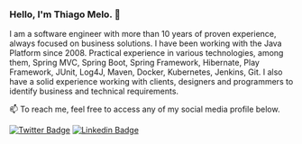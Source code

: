 ### Hello, I'm Thiago Melo. 👋

I am a software engineer with more than 10 years of proven experience, always focused on business solutions. I have been working with the Java Platform since 2008. Practical experience in various technologies, among them, Spring MVC, Spring Boot, Spring Framework, Hibernate, Play Framework, JUnit, Log4J, Maven, Docker, Kubernetes, Jenkins, Git. I also have a solid experience working with clients, designers and programmers to identify business and technical requirements.

📫 To reach me, feel free to access any of my social media profile below.

[![Twitter Badge](https://img.shields.io/badge/-Twitter-1ca0f1?style=flat-square&labelColor=1ca0f1&logo=twitter&logoColor=white&link=https://twitter.com/thiagomelo)](https://twitter.com/thiagomelo)
[![Linkedin Badge](https://img.shields.io/badge/-LinkedIn-blue?style=flat-square&logo=Linkedin&logoColor=white&link=https://www.linkedin.com/in/thiagomelo)](https://www.linkedin.com/in/thiagomelo)
